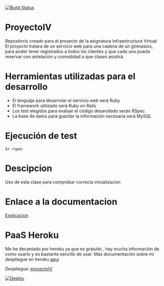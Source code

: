[![Build Status](https://travis-ci.org/juanmaLC/ProyectoIV.svg?branch=master)](https://travis-ci.org/juanmaLC/ProyectoIV)

# ProyectoIV
Repositorio creado para el proyecto de la asignatura Infraestructura Virtual
El proyecto tratara de un servicio web para una cadena de un gimnasios, para poder tener registrados
a todos los clientes y que cada uno pueda reservar con antelación y comodidad a que clases asistirá.




# Herramientas utilizadas para el desarrollo
- El lenguaje para desarrolar el servicio web será Ruby
- El framework utilizado será Ruby on Rails
- Los test elegidos para evaluar el código desarollado serán RSpec
- La base de datos para guardar la información necesaria será MySQL


# Ejecución de test 

    $> rspec
    
    
    
 
# Descipcion
 

Uso de esta clase para comprobar correcta inicializacion

# Enlace a la documentacion
[Explicacion](https://github.com/juanmaLC/ProyectoIV/blob/master/docs/testIntegracion.md) 


# PaaS Heroku

Me he decantado por heroku ya que es gratuito , hay mucha información de como usarlo y es bastante sencillo de usar.
Más documentación sobre mi despliegue en heroku [aqui](https://github.com/juanmaLC/ProyectoIV/blob/master/docs/herokuExplicacion.md) 

Despliegue: [proyectoIV](https://proyectoiv1819.herokuapp.com/) 

[![Deploy](https://www.herokucdn.com/deploy/button.svg)](https://proyectoiv1819.herokuapp.com/)

